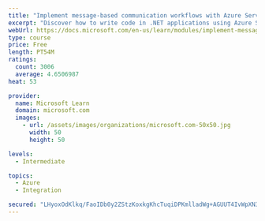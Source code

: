 ```yaml
---
title: "Implement message-based communication workflows with Azure Service Bus"
excerpt: "Discover how to write code in .NET applications using Azure Service Bus for communications that can handle high demand, low bandwidth, and hardware failures."
webUrl: https://docs.microsoft.com/en-us/learn/modules/implement-message-workflows-with-service-bus/
type: course
price: Free
length: PT54M
ratings:
  count: 3006
  average: 4.6506987
heat: 53

provider:
  name: Microsoft Learn
  domain: microsoft.com
  images:
    - url: /assets/images/organizations/microsoft.com-50x50.jpg
      width: 50
      height: 50

levels:
  - Intermediate

topics:
  - Azure
  - Integration

secured: "LHyoxOdKlkq/FaoIDb0y2ZStzKoxkgKhcTuqiDPKmlladWg+AGUUT4IvWpXN3byRtzsu6NKEw/Afc7htOl1wNCPpRGeVdFujy9x1i0zxFPjANS+Hot68mSeaOIxe6dUi0kYJRjsk+x90Te0J/M32aremiso95cgyIu4lIufvkMXxcAnmbnDY7LZyAmesMjXHSKjx/bapU+Us7QAruD+XAynoVnpwEfML1ECv8pt1H3hbeWSjv2R8LkOxBV1UlDIErz0GqtBB5is59fEiSdqA5pD0WgCX+56ZGjDO7LdM0k/4iDrUQVMn6mi5N3Qqc4eJfgd5H1yH0uMBgnF5pKQ9YDys5L+1HDpIm3g7aAYpMoKEVoBzseQhhqZdR7ZlfWGlmniuQgGff383KIN4rvrvU8tM06SzvvGf6tK0VyrcZxU=;LKbc7QvPuFKyps9YZjVeDw=="
---
```



